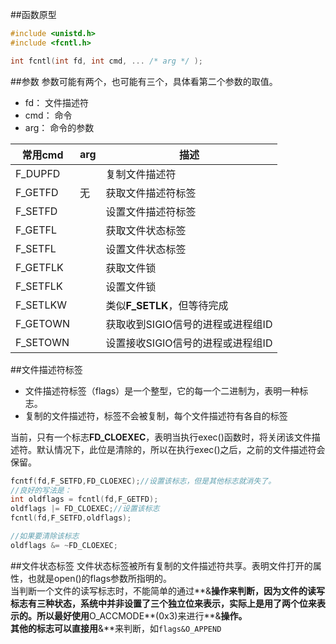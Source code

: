 ##函数原型
```c
#include <unistd.h>
#include <fcntl.h>

int fcntl(int fd, int cmd, ... /* arg */ );
```
##参数
参数可能有两个，也可能有三个，具体看第二个参数的取值。
- fd： 文件描述符
- cmd： 命令
- arg： 命令的参数

|常用cmd|arg|描述|
|---|---|---
|F_DUPFD||复制文件描述符
|F_GETFD|无|获取文件描述符标签
|F_SETFD||设置文件描述符标签
|F_GETFL||获取文件状态标签
|F_SETFL||设置文件状态标签
|F_GETFLK||获取文件锁
|F_SETFLK||设置文件锁
|F_SETLKW||类似**F_SETLK**，但等待完成
|F_GETOWN||获取收到SIGIO信号的进程或进程组ID
|F_SETOWN||设置接收SIGIO信号的进程或进程组ID

##文件描述符标签
- 文件描述符标签（flags）是一个整型，它的每一个二进制为，表明一种标志。  
- 复制的文件描述符，标签不会被复制，每个文件描述符有各自的标签

当前，只有一个标志**FD_CLOEXEC**，表明当执行exec()函数时，将关闭该文件描述符。默认情况下，此位是清除的，所以在执行exec()之后，之前的文件描述符会保留。  
```c
fcntf(fd,F_SETFD,FD_CLOEXEC);//设置该标志，但是其他标志就消失了。
//良好的写法是：
int oldflags = fcntl(fd,F_GETFD);
oldflags |= FD_CLOEXEC;//设置该标志
fcntl(fd,F_SETFD,oldflags);

//如果要清除该标志
oldflags &= ~FD_CLOEXEC;
```
##文件状态标签
文件状态标签被所有复制的文件描述符共享。表明文件打开的属性，也就是open()的flags参数所指明的。  
当判断一个文件的读写标志时，不能简单的通过**&**操作来判断，因为文件的读写标志有三种状态，系统中并非设置了三个独立位来表示，实际上是用了两个位来表示的。所以最好使用**O_ACCMODE**(0x3)来进行**&**操作。  
其他的标志可以直接用**&**来判断，如`flags&O_APPEND`
